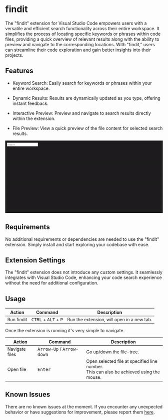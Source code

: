 # findit

The "findit" extension for Visual Studio Code empowers users with a versatile and efficient search functionality across their entire workspace. It simplifies the process of locating specific keywords or phrases within code files, providing a quick overview of relevant results along with the ability to preview and navigate to the corresponding locations. With "findit," users can streamline their code exploration and gain better insights into their projects.

## Features

- Keyword Search: Easily search for keywords or phrases within your entire workspace.

- Dynamic Results: Results are dynamically updated as you type, offering instant feedback.

- Interactive Preview: Preview and navigate to search results directly within the extension.

- File Preview: View a quick preview of the file content for selected search results.

![](images/preview.gif)

## Requirements

No additional requirements or dependencies are needed to use the "findit" extension. Simply install and start exploring your codebase with ease.

## Extension Settings

The "findit" extension does not introduce any custom settings. It seamlessly integrates with Visual Studio Code, enhancing your code search experience without the need for additional configuration.

## Usage

| Action     | Command                                         | Description                                |
| ---------- | ----------------------------------------------- | ------------------------------------------ |
| Run findit | <kbd>CTRL</kbd> + <kbd>ALT</kbd> + <kbd>P</kbd> | Run the extension, will open in a new tab. |

Once the extension is running it's very simple to navigate.

| Action         | Command                                     | Description                                                                                 |
| -------------- | ------------------------------------------- | ------------------------------------------------------------------------------------------- |
| Navigate files | <kbd>Arrow-Up</kbd> / <kbd>Arrow-down</kbd> | Go up/down the file-tree.                                                                   |
| Open file      | <kbd>Enter</kbd>                            | Open selected file at specified line number.<br> This can also be achieved using the mouse. |

## Known Issues

There are no known issues at the moment. If you encounter any unexpected behavior or have suggestions for improvement, please report them [here](https://github.com/pommee/findit/issues).
